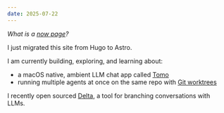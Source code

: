 ```yaml
---
date: 2025-07-22
---
```


_What is a [now page](https://nownownow.com/about)?_

I just migrated this site from Hugo to Astro.

I am currently building, exploring, and learning about:

- a macOS native, ambient LLM chat app called [Tomo](https://www.wvlen.llc/apps/tomo)
- running multiple agents at once on the same repo with [Git worktrees](/til/git/worktree)

I recently open sourced [Delta](https://github.com/danielcorin/delta), a tool for branching conversations with LLMs.
